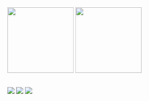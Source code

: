 <div>
  <img height="150rem" src="https://github-readme-stats.vercel.app/api/top-langs/?username=matheus-reyes&show_icons=true&theme=radical&layout=compact&langs_count=8"/>
  <img height="150rem" src="https://github-readme-stats.vercel.app/api?username=matheus-reyes&show_icons=true&theme=radical"/>
</div>

<!-- Credits: https://github.com/anuraghazra/github-readme-stats -->

##

<div>
  <a href="https://www.linkedin.com/in/matheusreyes/"><img src="https://img.shields.io/badge/LinkedIn-000000?style=for-the-badge&logo=linkedin&logoColor=white"></a>
  <a href="https://www.hackerrank.com/matheuscreyes"><img src="https://img.shields.io/badge/HackerRank-000000?style=for-the-badge&logo=HackerRank&logoColor=white"></a>
  <a href="https://medium.com/@matheusreyes"><img src="https://img.shields.io/badge/Medium-000000?style=for-the-badge&logo=Medium&logoColor=white"></a>
</div>
